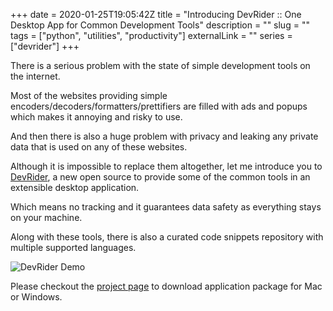 +++ 
date = 2020-01-25T19:05:42Z
title = "Introducing DevRider :: One Desktop App for Common Development Tools"
description = ""
slug = "" 
tags = ["python", "utilities", "productivity"]
externalLink = ""
series = ["devrider"]
+++

There is a serious problem with the state of simple development tools on the internet. 

Most of the websites providing simple encoders/decoders/formatters/prettifiers are filled with ads and popups which makes it annoying and risky to use. 

And then there is also a huge problem with privacy and leaking any private data that is used on any of these websites.

Although it is impossible to replace them altogether, let me introduce you to [DevRider](/projects/dev-rider/), a new open source to provide some of the common tools in an extensible desktop application. 

Which means no tracking and it guarantees data safety as everything stays on your machine.

Along with these tools, there is also a curated code snippets repository with multiple supported languages. 

![DevRider Demo](/images/010/devrider-intro-demo.gif)

Please checkout the [project page](/projects/dev-rider/) to download application package for Mac or Windows.
